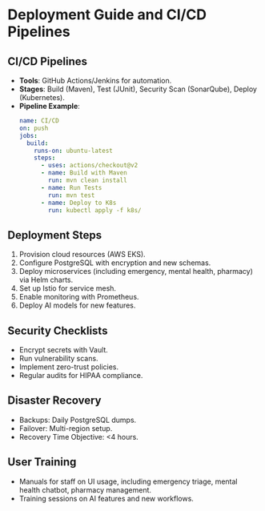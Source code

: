 # Deployment Guide and CI/CD Pipelines

## CI/CD Pipelines
- **Tools**: GitHub Actions/Jenkins for automation.
- **Stages**: Build (Maven), Test (JUnit), Security Scan (SonarQube), Deploy (Kubernetes).
- **Pipeline Example**:
  ```yaml
  name: CI/CD
  on: push
  jobs:
    build:
      runs-on: ubuntu-latest
      steps:
        - uses: actions/checkout@v2
        - name: Build with Maven
          run: mvn clean install
        - name: Run Tests
          run: mvn test
        - name: Deploy to K8s
          run: kubectl apply -f k8s/
  ```

## Deployment Steps
1. Provision cloud resources (AWS EKS).
2. Configure PostgreSQL with encryption and new schemas.
3. Deploy microservices (including emergency, mental health, pharmacy) via Helm charts.
4. Set up Istio for service mesh.
5. Enable monitoring with Prometheus.
6. Deploy AI models for new features.

## Security Checklists
- Encrypt secrets with Vault.
- Run vulnerability scans.
- Implement zero-trust policies.
- Regular audits for HIPAA compliance.

## Disaster Recovery
- Backups: Daily PostgreSQL dumps.
- Failover: Multi-region setup.
- Recovery Time Objective: <4 hours.

## User Training
- Manuals for staff on UI usage, including emergency triage, mental health chatbot, pharmacy management.
- Training sessions on AI features and new workflows.